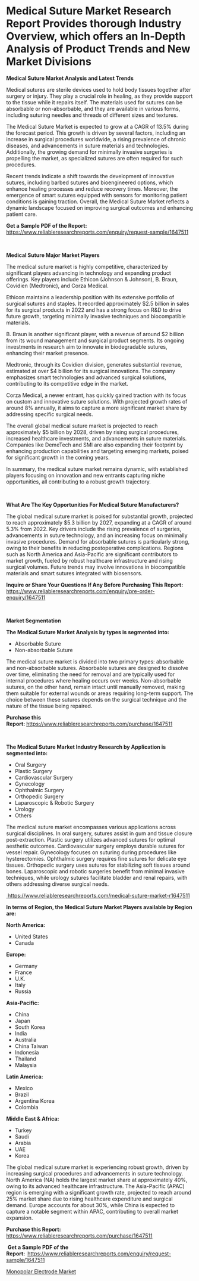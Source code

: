 <p><h1>Medical Suture Market Research Report Provides thorough Industry Overview, which offers an In-Depth Analysis of Product Trends and New Market Divisions</h1></p><p><strong>Medical Suture Market Analysis and Latest Trends</strong></p>
<p><p>Medical sutures are sterile devices used to hold body tissues together after surgery or injury. They play a crucial role in healing, as they provide support to the tissue while it repairs itself. The materials used for sutures can be absorbable or non-absorbable, and they are available in various forms, including suturing needles and threads of different sizes and textures.</p><p>The Medical Suture Market is expected to grow at a CAGR of 13.5% during the forecast period. This growth is driven by several factors, including an increase in surgical procedures worldwide, a rising prevalence of chronic diseases, and advancements in suture materials and technologies. Additionally, the growing demand for minimally invasive surgeries is propelling the market, as specialized sutures are often required for such procedures.</p><p>Recent trends indicate a shift towards the development of innovative sutures, including barbed sutures and bioengineered options, which enhance healing processes and reduce recovery times. Moreover, the emergence of smart sutures equipped with sensors for monitoring patient conditions is gaining traction. Overall, the Medical Suture Market reflects a dynamic landscape focused on improving surgical outcomes and enhancing patient care.</p></p>
<p><strong>Get a Sample PDF of the Report:&nbsp;</strong> <a href="https://www.reliableresearchreports.com/enquiry/request-sample/1647511?utm_campaign=2283&utm_medium=2&utm_source=Github&utm_content=ia&utm_term=04032025&utm_id=medical-suture">https://www.reliableresearchreports.com/enquiry/request-sample/1647511</a></p>
<p>&nbsp;</p>
<p><strong>Medical Suture Major Market Players</strong></p>
<p><p>The medical suture market is highly competitive, characterized by significant players advancing in technology and expanding product offerings. Key players include Ethicon (Johnson & Johnson), B. Braun, Covidien (Medtronic), and Corza Medical. </p><p>Ethicon maintains a leadership position with its extensive portfolio of surgical sutures and staples. It recorded approximately $2.5 billion in sales for its surgical products in 2022 and has a strong focus on R&D to drive future growth, targeting minimally invasive techniques and biocompatible materials.</p><p>B. Braun is another significant player, with a revenue of around $2 billion from its wound management and surgical product segments. Its ongoing investments in research aim to innovate in biodegradable sutures, enhancing their market presence.</p><p>Medtronic, through its Covidien division, generates substantial revenue, estimated at over $4 billion for its surgical innovations. The company emphasizes smart technologies and advanced surgical solutions, contributing to its competitive edge in the market.</p><p>Corza Medical, a newer entrant, has quickly gained traction with its focus on custom and innovative suture solutions. With projected growth rates of around 8% annually, it aims to capture a more significant market share by addressing specific surgical needs.</p><p>The overall global medical suture market is projected to reach approximately $5 billion by 2028, driven by rising surgical procedures, increased healthcare investments, and advancements in suture materials. Companies like DemeTech and SMI are also expanding their footprint by enhancing production capabilities and targeting emerging markets, poised for significant growth in the coming years.</p><p>In summary, the medical suture market remains dynamic, with established players focusing on innovation and new entrants capturing niche opportunities, all contributing to a robust growth trajectory.</p></p>
<p>&nbsp;</p>
<p><strong>What Are The Key Opportunities For Medical Suture Manufacturers?</strong></p>
<p><p>The global medical suture market is poised for substantial growth, projected to reach approximately $5.3 billion by 2027, expanding at a CAGR of around 5.3% from 2022. Key drivers include the rising prevalence of surgeries, advancements in suture technology, and an increasing focus on minimally invasive procedures. Demand for absorbable sutures is particularly strong, owing to their benefits in reducing postoperative complications. Regions such as North America and Asia-Pacific are significant contributors to market growth, fueled by robust healthcare infrastructure and rising surgical volumes. Future trends may involve innovations in biocompatible materials and smart sutures integrated with biosensors.</p></p>
<p><strong>Inquire or Share Your Questions If Any Before Purchasing This Report:</strong> <a href="https://www.reliableresearchreports.com/enquiry/pre-order-enquiry/1647511?utm_campaign=2283&utm_medium=2&utm_source=Github&utm_content=ia&utm_term=04032025&utm_id=medical-suture">https://www.reliableresearchreports.com/enquiry/pre-order-enquiry/1647511</a></p>
<p>&nbsp;</p>
<p><strong>Market Segmentation</strong></p>
<p><strong>The Medical Suture Market Analysis by types is segmented into:</strong></p>
<p><ul><li>Absorbable Suture</li><li>Non-absorbable Suture</li></ul></p>
<p><p>The medical suture market is divided into two primary types: absorbable and non-absorbable sutures. Absorbable sutures are designed to dissolve over time, eliminating the need for removal and are typically used for internal procedures where healing occurs over weeks. Non-absorbable sutures, on the other hand, remain intact until manually removed, making them suitable for external wounds or areas requiring long-term support. The choice between these sutures depends on the surgical technique and the nature of the tissue being repaired.</p></p>
<p><strong>Purchase this Report:&nbsp;</strong><a href="https://www.reliableresearchreports.com/purchase/1647511?utm_campaign=2283&utm_medium=2&utm_source=Github&utm_content=ia&utm_term=04032025&utm_id=medical-suture">https://www.reliableresearchreports.com/purchase/1647511</a></p>
<p>&nbsp;</p>
<p><strong>The Medical Suture Market Industry Research by Application is segmented into:</strong></p>
<p><ul><li>Oral Surgery</li><li>Plastic Surgery</li><li>Cardiovascular Surgery</li><li>Gynecology</li><li>Ophthalmic Surgery</li><li>Orthopedic Surgery</li><li>Laparoscopic & Robotic Surgery</li><li>Urology</li><li>Others</li></ul></p>
<p><p>The medical suture market encompasses various applications across surgical disciplines. In oral surgery, sutures assist in gum and tissue closure post-extraction. Plastic surgery utilizes advanced sutures for optimal aesthetic outcomes. Cardiovascular surgery employs durable sutures for vessel repair. Gynecology focuses on suturing during procedures like hysterectomies. Ophthalmic surgery requires fine sutures for delicate eye tissues. Orthopedic surgery uses sutures for stabilizing soft tissues around bones. Laparoscopic and robotic surgeries benefit from minimal invasive techniques, while urology sutures facilitate bladder and renal repairs, with others addressing diverse surgical needs.</p></p>
<p><a href="https://www.reliableresearchreports.com/medical-suture-market-r1647511?utm_campaign=2283&utm_medium=2&utm_source=Github&utm_content=ia&utm_term=04032025&utm_id=medical-suture">&nbsp;https://www.reliableresearchreports.com/medical-suture-market-r1647511</a></p>
<p><strong>In terms of Region, the Medical Suture Market Players available by Region are:</strong></p>
<p>
    <p> <strong> North America: </strong>
        <ul>
            <li>United States</li>
            <li>Canada</li>
        </ul>
        </p> 
    <p> <strong> Europe: </strong>
        <ul>
            <li>Germany</li>
            <li>France</li>
            <li>U.K.</li>
            <li>Italy</li>
            <li>Russia</li>
        </ul>
        </p> 
    <p> <strong> Asia-Pacific: </strong>
        <ul>
            <li>China</li>
            <li>Japan</li>
            <li>South Korea</li>
            <li>India</li>
            <li>Australia</li>
            <li>China Taiwan</li>
            <li>Indonesia</li>
            <li>Thailand</li>
            <li>Malaysia</li>
        </ul>
        </p> 
    <p> <strong> Latin America: </strong>
        <ul>
            <li>Mexico</li>
            <li>Brazil</li>
            <li>Argentina Korea</li>
            <li>Colombia</li>
        </ul>
        </p> 
    <p> <strong> Middle East & Africa: </strong>
        <ul>
            <li>Turkey</li>
            <li>Saudi</li>
            <li>Arabia</li>
            <li>UAE</li>
            <li>Korea</li>
        </ul>
    </p>
    </p>
<p><p>The global medical suture market is experiencing robust growth, driven by increasing surgical procedures and advancements in suture technology. North America (NA) holds the largest market share at approximately 40%, owing to its advanced healthcare infrastructure. The Asia-Pacific (APAC) region is emerging with a significant growth rate, projected to reach around 25% market share due to rising healthcare expenditure and surgical demand. Europe accounts for about 30%, while China is expected to capture a notable segment within APAC, contributing to overall market expansion.</p></p>
<p><strong>Purchase this Report: </strong><a href="https://www.reliableresearchreports.com/purchase/1647511?utm_campaign=2283&utm_medium=2&utm_source=Github&utm_content=ia&utm_term=04032025&utm_id=medical-suture">https://www.reliableresearchreports.com/purchase/1647511</a></p>
<p>&nbsp;<strong>Get a Sample PDF of the Report:&nbsp;&nbsp;</strong><a href="https://www.reliableresearchreports.com/enquiry/request-sample/1647511?utm_campaign=2283&utm_medium=2&utm_source=Github&utm_content=ia&utm_term=04032025&utm_id=medical-suture">https://www.reliableresearchreports.com/enquiry/request-sample/1647511</a></p>
<p><strong></strong></p>
<p><p><a href="https://github.com/mcfred89/Market-Research-Report-List-1/blob/main/monopolar-electrode-market.md?utm_campaign=2283&utm_medium=2&utm_source=Github&utm_content=ia&utm_term=04032025&utm_id=medical-suture">Monopolar Electrode Market</a></p></p>
